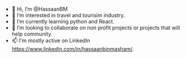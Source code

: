 - 👋 Hi, I’m @HassaanBM
- 👀 I’m interested in travel and tourisim industry.
- 🌱 I’m currently learning python and React.
- 💞️ I’m looking to collaborate on non profit projects or projects that will help community.
- 📫 I'm mostly active on LinkedIn https://www.linkedin.com/in/hassaanbinmasham/.

<!---
HassaanBM/HassaanBM is a ✨ special ✨ repository because its `README.md` (this file) appears on your GitHub profile.
You can click the Preview link to take a look at your changes.
--->

